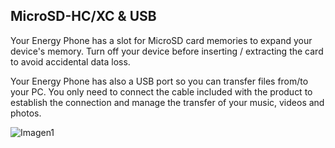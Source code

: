 ## MicroSD-HC/XC & USB
Your Energy Phone has a slot for MicroSD card memories to expand your device's memory. Turn off your device before inserting / extracting the card to avoid accidental data loss. 

Your Energy Phone has also a USB port so you can transfer files from/to your PC. You only need to connect the cable included with the product to establish the connection and manage the transfer of your music, videos and photos. 

![Imagen1](http://static.energysistem.com/images/manuals/39530/53709926100aa.jpg)
